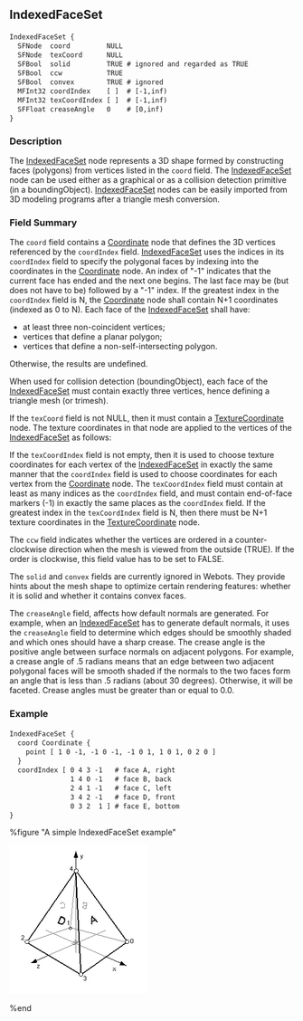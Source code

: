 ## IndexedFaceSet

```
IndexedFaceSet {
  SFNode  coord         NULL
  SFNode  texCoord      NULL
  SFBool  solid         TRUE # ignored and regarded as TRUE
  SFBool  ccw           TRUE
  SFBool  convex        TRUE # ignored
  MFInt32 coordIndex    [ ]  # [-1,inf)
  MFInt32 texCoordIndex [ ]  # [-1,inf)
  SFFloat creaseAngle   0    # [0,inf)
}
```

### Description

The [IndexedFaceSet](#indexedfaceset) node represents a 3D shape formed by constructing faces (polygons) from vertices listed in the `coord` field.
The [IndexedFaceSet](#indexedfaceset) node can be used either as a graphical or as a collision detection primitive (in a boundingObject).
[IndexedFaceSet](#indexedfaceset) nodes can be easily imported from 3D modeling programs after a triangle mesh conversion.

### Field Summary

The `coord` field contains a [Coordinate](coordinate.md) node that defines the 3D vertices referenced by the `coordIndex` field.
[IndexedFaceSet](#indexedfaceset) uses the indices in its `coordIndex` field to specify the polygonal faces by indexing into the coordinates in the [Coordinate](coordinate.md) node.
An index of "-1" indicates that the current face has ended and the next one begins.
The last face may be (but does not have to be) followed by a "-1" index.
If the greatest index in the `coordIndex` field is N, the [Coordinate](coordinate.md) node shall contain N+1 coordinates (indexed as 0 to N).
Each face of the [IndexedFaceSet](#indexedfaceset) shall have:

- at least three non-coincident vertices;
- vertices that define a planar polygon;
- vertices that define a non-self-intersecting polygon.

Otherwise, the results are undefined.

When used for collision detection (boundingObject), each face of the [IndexedFaceSet](#indexedfaceset) must contain exactly three vertices, hence defining a triangle mesh (or trimesh).

If the `texCoord` field is not NULL, then it must contain a [TextureCoordinate](texturecoordinate.md) node.
The texture coordinates in that node are applied to the vertices of the [IndexedFaceSet](#indexedfaceset) as follows:

If the `texCoordIndex` field is not empty, then it is used to choose texture coordinates for each vertex of the [IndexedFaceSet](#indexedfaceset) in exactly the same manner that the `coordIndex` field is used to choose coordinates for each vertex from the [Coordinate](coordinate.md) node.
The `texCoordIndex` field must contain at least as many indices as the `coordIndex` field, and must contain end-of-face markers (-1) in exactly the same places as the `coordIndex` field.
If the greatest index in the `texCoordIndex` field is N, then there must be N+1 texture coordinates in the [TextureCoordinate](texturecoordinate.md) node.

The `ccw` field indicates whether the vertices are ordered in a counter-clockwise direction when the mesh is viewed from the outside (TRUE).
If the order is clockwise, this field value has to be set to FALSE.

The `solid` and `convex` fields are currently ignored in Webots.
They provide hints about the mesh shape to optimize certain rendering features: whether it is solid and whether it contains convex faces.

The `creaseAngle` field, affects how default normals are generated.
For example, when an [IndexedFaceSet](#indexedfaceset) has to generate default normals, it uses the `creaseAngle` field to determine which edges should be smoothly shaded and which ones should have a sharp crease.
The crease angle is the positive angle between surface normals on adjacent polygons.
For example, a crease angle of .5 radians means that an edge between two adjacent polygonal faces will be smooth shaded if the normals to the two faces form an angle that is less than .5 radians (about 30 degrees).
Otherwise, it will be faceted.
Crease angles must be greater than or equal to 0.0.

### Example

```
IndexedFaceSet {
  coord Coordinate {
    point [ 1 0 -1, -1 0 -1, -1 0 1, 1 0 1, 0 2 0 ]
  }
  coordIndex [ 0 4 3 -1   # face A, right
               1 4 0 -1   # face B, back
               2 4 1 -1   # face C, left
               3 4 2 -1   # face D, front
               0 3 2  1 ] # face E, bottom
}
```

%figure "A simple IndexedFaceSet example"

![indexed_face_set.png](images/indexed_face_set.png)

%end
